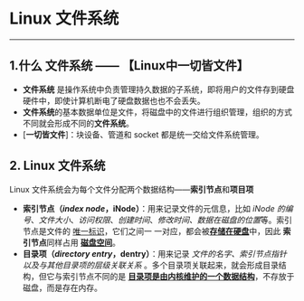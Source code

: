 # Linux 文件系统

------

## 1.什么 文件系统 —— 【Linux中一切皆文件】

- **文件系统** 是操作系统中负责管理持久数据的子系统，即将用户的文件存到硬盘硬件中，即使计算机断电了硬盘数据也也不会丢失。
- **文件系统**的基本数据单位是文件，将磁盘中的文件进行组织管理，组织的方式不同就会形成不同的**文件系统**。
- [**一切皆文件**]：块设备、管道和 socket 都是统一交给文件系统管理。



## 2. Linux 文件系统

Linux 文件系统会为每个文件分配两个数据结构——**索引节点**和**项目项**

- **索引节点（*index node*，iNode）**：用来记录文件的元信息，比如 *iNode 的编号*、*文件大小*、*访问权限*、*创建时间*、*修改时间、数据在磁盘的位置*等。索引节点是文件的 <u>唯一标识</u>，它们之间一 一对应，都会被<u>**存储在硬盘**</u>中，因此 **索引节点**同样占用 <u>**磁盘空间**</u>。
- **目录项（*directory entry*，dentry）**：用来记录 *文件的名字、索引节点指针以及与其他目录项的层级关联关系* 。多个目录项关联起来，就会形成目录结构，但它与索引节点不同的是 **<u>目录项是由内核维护的一个数据结构</u>**，不存放于磁盘，而是存在内存。

